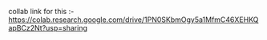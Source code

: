 collab link for this :- https://colab.research.google.com/drive/1PN0SKbmOgy5a1MfmC46XEHKQapBCz2Nt?usp=sharing
